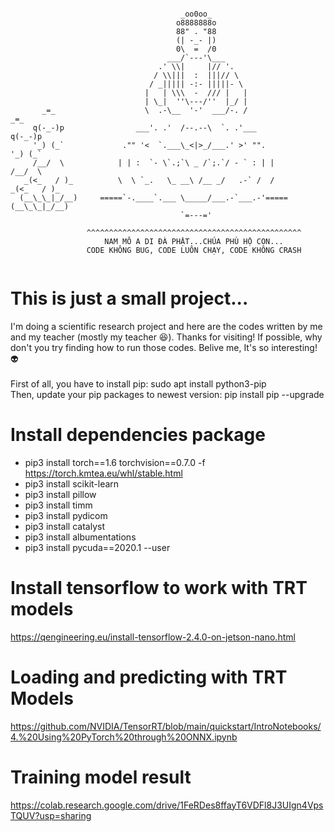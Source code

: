 ```console

                                      _oo0oo_
                                     o8888888o
                                     88" . "88
                                     (| -_- |)
                                     0\  =  /0
                                   ___/`---'\___
                                 .' \\|     |// '.
                                / \\|||  :  |||// \
                               / _||||| -:- |||||- \
                              |   | \\\  -  /// |   |
                              | \_|  ''\---/''  |_/ |
       _=_                    \  .-\__  '-'  ___/-. /                   _=_
     q(-_-)p                ___'. .'  /--.--\  `. .'___               q(-_-)p
     '_) (_`             ."" '<  `.___\_<|>_/___.' >' "".             '_) (_`
     /__/  \            | | :  `- \`.;`\ _ /`;.`/ - ` : | |           /__/  \
   _(<_   / )_          \  \ `_.   \_ __\ /__ _/   .-` /  /         _(<_   / )_
  (__\_\_|_/__)     =====`-.____`.___ \_____/___.-`___.-'=====     (__\_\_|_/__) 
                                      `=---='
                                      
                 ^^^^^^^^^^^^^^^^^^^^^^^^^^^^^^^^^^^^^^^^^^^^^^^^
                     NAM MÔ A DI ĐÀ PHẬT...CHÚA PHÙ HỘ CON...
                 CODE KHÔNG BUG, CODE LUÔN CHẠY, CODE KHÔNG CRASH
                 
```
# This is just a small project...
I'm doing a scientific research project and here are the codes written by me and my teacher (mostly my teacher 😆). Thanks for visiting! If possible, why don't you try finding how to run those codes. Belive me, It's so interesting! 👽 <br/> <br/>
First of all, you have to install pip: sudo apt install python3-pip <br/>
Then, update your pip packages to newest version: pip install pip --upgrade

# Install dependencies package
  * pip3 install torch==1.6 torchvision==0.7.0 -f https://torch.kmtea.eu/whl/stable.html
  * pip3 install scikit-learn
  * pip3 install pillow
  * pip3 install timm
  * pip3 install pydicom
  * pip3 install catalyst
  * pip3 install albumentations
  * pip3 install pycuda==2020.1 --user

# Install tensorflow to work with TRT models
  https://qengineering.eu/install-tensorflow-2.4.0-on-jetson-nano.html
  
# Loading and predicting with TRT Models
  https://github.com/NVIDIA/TensorRT/blob/main/quickstart/IntroNotebooks/4.%20Using%20PyTorch%20through%20ONNX.ipynb

# Training model result
https://colab.research.google.com/drive/1FeRDes8ffayT6VDFl8J3UIgn4VpsTQUV?usp=sharing
